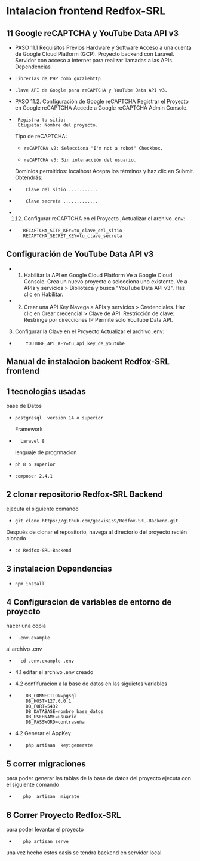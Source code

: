 # Intalacion frontend Redfox-SRL

## 11  Google reCAPTCHA y YouTube Data API v3

*  PASO 11.1 Requisitos Previos
   Hardware y Software
   Acceso a una cuenta de Google Cloud Platform (GCP).
   Proyecto backend con Laravel.
   Servidor con acceso a internet para realizar llamadas a las APIs.
   Dependencias
  *     Librerías de PHP como guzzlehttp
  *     Llave API de Google para reCAPTCHA y YouTube Data API v3.
* PASO 11.2. Configuración de Google reCAPTCHA
  Registrar el Proyecto en Google reCAPTCHA
  Accede a Google reCAPTCHA Admin Console.
*      Registra tu sitio:
       Etiqueta: Nombre del proyecto.
  Tipo de reCAPTCHA:
  *     reCAPTCHA v2: Selecciona "I'm not a robot" Checkbox.
  *     reCAPTCHA v3: Sin interacción del usuario.
  Dominios permitidos:  localhost
  Acepta los términos y haz clic en Submit.
  Obtendrás:
*         Clave del sitio ...........
*         Clave secreta .............
*  112. Configurar reCAPTCHA en el Proyecto ,Actualizar el archivo .env:
*        RECAPTCHA_SITE_KEY=tu_clave_del_sitio
         RECAPTCHA_SECRET_KEY=tu_clave_secreta
## Configuración de YouTube Data API v3
* 1. Habilitar la API en Google Cloud Platform
     Ve a Google Cloud Console.
     Crea un nuevo proyecto o selecciona uno existente.
     Ve a APIs y servicios > Biblioteca y busca "YouTube Data API v3".
     Haz clic en Habilitar.
* 2. Crear una API Key
     Navega a APIs y servicios > Credenciales.
     Haz clic en Crear credencial > Clave de API.
     Restricción de clave:
     Restringe por direcciones IP
     Permite solo YouTube Data API.

3. Configurar la Clave en el Proyecto
   Actualizar el archivo .env:
*         YOUTUBE_API_KEY=tu_api_key_de_youtube




##  Manual de instalacion  backent Redfox-SRL frontend
## 1  tecnologias usadas
base de Datos
*     postgresql  version 14 o superior 
  Framework
*       Laravel 8
  lenguaje de progrmacion
*     ph 8 o superior

*     composer 2.4.1
## 2  clonar repositorio Redfox-SRL Backend
ejecuta el siguiente comando
*     git clone https://github.com/geovis159/Redfox-SRL-Backend.git
Después de clonar el repositorio, navega al directorio del proyecto recién clonado
*     cd Redfox-SRL-Backend

## 3  instalacion Dependencias

*     npm install 
## 4  Configuracion de variables  de entorno de proyecto
hacer una copia
*      .env.example  
al archivo   .env
*       cd .env.example .env
*  4.1  editar el archivo .env  creado
*  4.2  confifuracion a la base de datos en las siguietes variables

*         DB_CONNECTION=pgsql
          DB_HOST=127.0.0.1
          DB_PORT=5432
          DB_DATABASE=nombre_base_datos
          DB_USERNAME=usuario
          DB_PASSWORD=contraseña
* 4.2 Generar el AppKey
*         php artisan  key:generate

## 5  correr migraciones
para poder generar  las tablas de la base de datos del proyecto  ejecuta con el siguiente comando
*        php  artisan  migrate 
## 6  Correr Proyecto Redfox-SRL

para poder levantar el proyecto
*        php artisan serve
una vez hecho estos oasis se tendra backend en servidor local  






